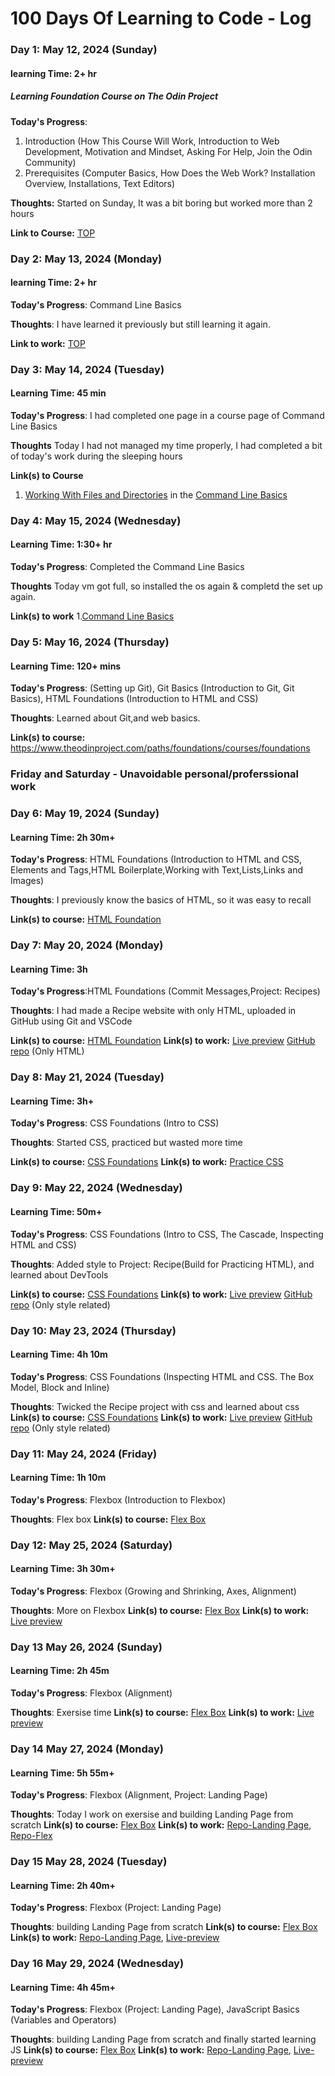 # 100 Days Of Learning to Code - Log

### Day 1: May 12, 2024 (Sunday)
#### learning Time: 2+ hr
##### Learning Foundation Course on The Odin Project 

**Today's Progress**:
1. Introduction
(How This Course Will Work, Introduction to Web Development, Motivation and Mindset, Asking For Help, Join the Odin Community)
2. Prerequisites
(Computer Basics, How Does the Web Work? Installation Overview, Installations, Text Editors)

**Thoughts:** Started on Sunday, It was a bit boring but worked more than 2 hours

**Link to Course:** [TOP](https://www.theodinproject.com/paths/foundations/courses/foundations)

### Day 2: May 13, 2024 (Monday)
#### learning Time: 2+ hr

**Today's Progress**: Command Line Basics

**Thoughts**: I have learned it previously but still learning it again. 

**Link to work:** [TOP](https://www.theodinproject.com/lessons/foundations-command-line-basics)


### Day 3: May 14, 2024 (Tuesday)
#### Learning Time: 45 min

**Today's Progress**: I had completed one page in a course page of Command Line Basics

**Thoughts** Today I had not managed my time properly, I had completed a bit of today's work during the sleeping hours

**Link(s) to Course**
1. [Working With Files and Directories](https://swcarpentry.github.io/shell-novice/03-create.html)
in the [Command Line Basics](https://www.theodinproject.com/lessons/foundations-command-line-basics)


### Day 4: May 15, 2024 (Wednesday)
#### Learning Time:  1:30+ hr

**Today's Progress**: Completed the Command Line Basics 

**Thoughts** Today vm got full, so installed the os again & completd the set up again. 

**Link(s) to work**
1.[Command Line Basics](https://www.theodinproject.com/lessons/foundations-command-line-basics)


### Day 5: May 16, 2024 (Thursday)
#### Learning Time: 120+ mins

**Today's Progress**: (Setting up Git), Git Basics (Introduction to Git, Git Basics), HTML Foundations (Introduction to HTML and CSS)

**Thoughts**: Learned about Git,and web basics.

**Link(s) to course:** https://www.theodinproject.com/paths/foundations/courses/foundations

### Friday and Saturday - Unavoidable personal/proferssional work


### Day 6: May 19, 2024 (Sunday)
#### Learning Time: 2h 30m+ 

**Today's Progress**: 
HTML Foundations
(Introduction to HTML and CSS, Elements and Tags,HTML Boilerplate,Working with Text,Lists,Links and Images)

**Thoughts**: I previously know the basics of HTML, so it was easy to recall

**Link(s) to course:** [HTML Foundation](https://www.theodinproject.com/paths/foundations/courses/foundations#html-foundations)


### Day 7: May 20, 2024 (Monday)
#### Learning Time: 3h

**Today's Progress**:HTML Foundations
(Commit Messages,Project: Recipes)

**Thoughts**: I had made a Recipe website with only HTML, uploaded in GitHub using Git and VSCode

**Link(s) to course:** [HTML Foundation](https://www.theodinproject.com/paths/foundations/courses/foundations#html-foundations)
**Link(s) to work:** [Live preview](https://nk-dev-24.github.io/odin-recipes/)
                      [GitHub repo](https://github.com/NK-dev-24/odin-recipes) (Only HTML)


### Day 8: May 21, 2024 (Tuesday)
#### Learning Time: 3h+

**Today's Progress**: CSS Foundations
(Intro to CSS)

**Thoughts**: Started CSS, practiced but wasted more time

**Link(s) to course:** [CSS Foundations](https://www.theodinproject.com/paths/foundations/courses/foundations#css-foundations)
**Link(s) to work:** [Practice CSS](https://github.com/NK-dev-24/TOP-css-exercises-/tree/main/foundations)


### Day 9: May 22, 2024 (Wednesday)
#### Learning Time: 50m+

**Today's Progress**: CSS Foundations
(Intro to CSS, The Cascade, Inspecting HTML and CSS)

**Thoughts**: Added style to Project: Recipe(Build for Practicing HTML), and learned about DevTools

**Link(s) to course:** [CSS Foundations](https://www.theodinproject.com/paths/foundations/courses/foundations#css-foundations)
**Link(s) to work:** [Live preview](https://nk-dev-24.github.io/odin-recipes/)
                     [GitHub repo](https://github.com/NK-dev-24/odin-recipes) (Only style related)


### Day 10: May 23, 2024 (Thursday)
#### Learning Time: 4h 10m

**Today's Progress**: CSS Foundations
(Inspecting HTML and CSS. The Box Model, Block and Inline)

**Thoughts**: Twicked the Recipe project with css and learned about css
**Link(s) to course:** [CSS Foundations](https://www.theodinproject.com/paths/foundations/courses/foundations#css-foundations)
**Link(s) to work:** [Live preview](https://nk-dev-24.github.io/odin-recipes/)
                     [GitHub repo](https://github.com/NK-dev-24/odin-recipes) (Only style related)


### Day 11: May 24, 2024 (Friday)
#### Learning Time: 1h 10m

**Today's Progress**: Flexbox
(Introduction to Flexbox)

**Thoughts**: Flex box
**Link(s) to course:** [Flex Box](https://www.theodinproject.com/paths/foundations/courses/foundations#flexbox)


### Day 12: May 25, 2024 (Saturday)
#### Learning Time: 3h 30m+

**Today's Progress**: Flexbox
(Growing and Shrinking, Axes, Alignment)

**Thoughts**: More on Flexbox
**Link(s) to course:** [Flex Box](https://www.theodinproject.com/paths/foundations/courses/foundations#flexbox)
**Link(s) to work:** [Live preview]([https://nk-dev-24.github.io/TOP-css-exercises-/tree/main/flex-box](https://github.com/NK-dev-24/TOP-css-exercises-/tree/main/flex))


### Day 13 May 26, 2024 (Sunday)
#### Learning Time: 2h 45m

**Today's Progress**: Flexbox
(Alignment)

**Thoughts**: Exersise time
**Link(s) to course:** [Flex Box](https://www.theodinproject.com/paths/foundations/courses/foundations#flexbox)
**Link(s) to work:** [Live preview]([https://nk-dev-24.github.io/TOP-css-exercises-/tree/main/flex-box] (https://github.com/NK-dev-24/TOP-css-exercises-/tree/main/flex))


### Day 14 May 27, 2024 (Monday)
#### Learning Time: 5h 55m+

**Today's Progress**: Flexbox (Alignment, Project: Landing Page)

**Thoughts**: Today I work on exersise and building Landing Page from scratch
**Link(s) to course:** [Flex Box](https://www.theodinproject.com/paths/foundations/courses/foundations#flexbox)
**Link(s) to work:** [Repo-Landing Page](https://github.com/NK-dev-24/landingpage), [Repo-Flex](https://github.com/NK-dev-24/TOP-css-exercises-/tree/main/flex)


### Day 15 May 28, 2024 (Tuesday)
#### Learning Time: 2h 40m+

**Today's Progress**: Flexbox (Project: Landing Page)

**Thoughts**: building Landing Page from scratch
**Link(s) to course:** [Flex Box](https://www.theodinproject.com/paths/foundations/courses/foundations#flexbox)
**Link(s) to work:** [Repo-Landing Page](https://github.com/NK-dev-24/landingpage), [Live-preview](https://nk-dev-24.github.io/landingpage)


### Day 16 May 29, 2024 (Wednesday)
#### Learning Time: 4h 45m+

**Today's Progress**: Flexbox (Project: Landing Page), JavaScript Basics (Variables and Operators)

**Thoughts**: building Landing Page from scratch and finally started learning JS
**Link(s) to course:** [Flex Box](https://www.theodinproject.com/paths/foundations/courses/foundations#flexbox)
**Link(s) to work:** [Repo-Landing Page](https://github.com/NK-dev-24/landingpage), [Live-preview](https://nk-dev-24.github.io/landingpage)

